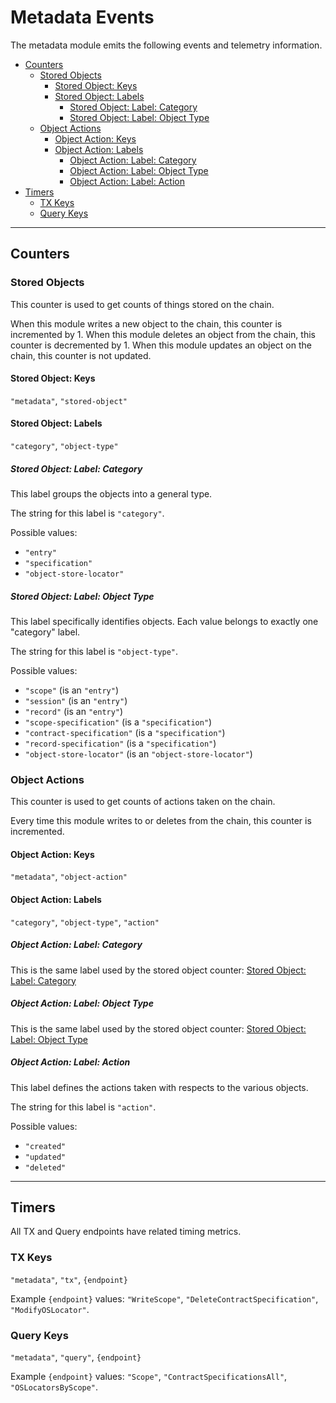 # Metadata Events

The metadata module emits the following events and telemetry information.

<!-- TOC 2 5 -->
  - [Counters](#counters)
    - [Stored Objects](#stored-objects)
      - [Stored Object: Keys](#stored-object-keys)
      - [Stored Object: Labels](#stored-object-labels)
        - [Stored Object: Label: Category](#stored-object-label-category)
        - [Stored Object: Label: Object Type](#stored-object-label-object-type)
    - [Object Actions](#object-actions)
      - [Object Action: Keys](#object-action-keys)
      - [Object Action: Labels](#object-action-labels)
        - [Object Action: Label: Category](#object-action-label-category)
        - [Object Action: Label: Object Type](#object-action-label-object-type)
        - [Object Action: Label: Action](#object-action-label-action)
  - [Timers](#timers)
    - [TX Keys](#tx-keys)
    - [Query Keys](#query-keys)



---
## Counters

### Stored Objects

This counter is used to get counts of things stored on the chain.

When this module writes a new object to the chain, this counter is incremented by 1.
When this module deletes an object from the chain, this counter is decremented by 1.
When this module updates an object on the chain, this counter is not updated.

#### Stored Object: Keys

`"metadata"`, `"stored-object"`

#### Stored Object: Labels

`"category"`, `"object-type"`

##### Stored Object: Label: Category

This label groups the objects into a general type.

The string for this label is `"category"`.

Possible values:
- `"entry"`
- `"specification"`
- `"object-store-locator"`

##### Stored Object: Label: Object Type

This label specifically identifies objects.
Each value belongs to exactly one "category" label.

The string for this label is `"object-type"`.

Possible values:
- `"scope"` (is an `"entry"`)
- `"session"` (is an `"entry"`)
- `"record"` (is an `"entry"`)
- `"scope-specification"` (is a `"specification"`)
- `"contract-specification"` (is a `"specification"`)
- `"record-specification"` (is a `"specification"`)
- `"object-store-locator"` (is an `"object-store-locator"`)



### Object Actions

This counter is used to get counts of actions taken on the chain.

Every time this module writes to or deletes from the chain, this counter is incremented.

#### Object Action: Keys

`"metadata"`, `"object-action"`

#### Object Action: Labels

`"category"`, `"object-type"`, `"action"`

##### Object Action: Label: Category

This is the same label used by the stored object counter: [Stored Object: Label: Category](#stored-object-label-category)

##### Object Action: Label: Object Type

This is the same label used by the stored object counter: [Stored Object: Label: Object Type](#stored-object-label-object-type)

##### Object Action: Label: Action

This label defines the actions taken with respects to the various objects.

The string for this label is `"action"`.

Possible values:
- `"created"`
- `"updated"`
- `"deleted"`



---
## Timers

All TX and Query endpoints have related timing metrics.

### TX Keys

`"metadata"`, `"tx"`, `{endpoint}`

Example `{endpoint}` values: `"WriteScope"`, `"DeleteContractSpecification"`, `"ModifyOSLocator"`.

### Query Keys

`"metadata"`, `"query"`, `{endpoint}`

Example `{endpoint}` values: `"Scope"`, `"ContractSpecificationsAll"`, `"OSLocatorsByScope"`.
